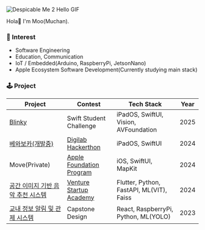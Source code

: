 <!--
[![My Skills](https://skillicons.dev/icons?i=swift,python,fastapi,firebase,git,github,raspberrypi,discord,notion,xcode&perline=10)](https://skillicons.dev)

[![My Skills](https://skillicons.dev/icons?i=apple,linux,ubuntu,raspberrypi&perline=6)](https://skillicons.dev)

### Studying
[![My Skills](https://skillicons.dev/icons?i=swift,python,fastapi,firebase,git,github,raspberrypi,discord,notion,xcode&perline=10)](https://skillicons.dev)
-->

![Despicable Me 2 Hello GIF](https://github.com/user-attachments/assets/5568b573-59d6-4644-a97e-ad3a9a2271c7)

Hola👋 I'm Moo(Muchan).
### 🧐 Interest
- Software Engineering
- Education, Communication
- IoT / Embedded(Arduino, RaspberryPi, JetsonNano)
- Apple Ecosystem Software Development(Currently studying main stack)

<!--
<h3 align>🐥 Programming Languages</h3>
<div align=center>
</div>
<div align>
	<img src="https://img.shields.io/badge/C-00599C?style=for-the-badge&logo=c&logoColor=white" />
	<img src="https://img.shields.io/badge/Python-3776AB?style=for-the-badge&logo=python&logoColor=white" />
	<img src="https://img.shields.io/badge/Swift-FA7343?style=for-the-badge&logo=swift&logoColor=white" />
</div>
-->

### 🕹️ Project
| Project | Contest | Tech Stack | Year|
| --------------------------------------- | ------------------------------------- | ------------------------------------- | -----------|
[Blinky](https://github.com/MuchanKim/Blinky) | Swift Student Challenge | iPadOS, SwiftUI, Vision, AVFoundation | 2025
[베와보카(개발중)](https://github.com/DigiLabChallengeHackathon) | [Digilab Hackerthon](https://digilab-hackathon.com/team/) | iPadOS, SwiftUI | 2024
Move(Private) | [Apple Foundation Program](https://developeracademy.postech.ac.kr/foundation-program) | iOS, SwiftUI,  MapKit | 2024
[공간 이미지 기반 음악 추천 시스템](https://github.com/MuchanKim/Coconut) | [Venture Startup Academy](https://www.mainbiz.or.kr/business/venture_startup_a.asp) | Flutter, Python, FastAPI, ML(VIT), Faiss | 2024
[교내 정보 알림 및 관제 시스템](https://github.com/MuchanKim/2023-DCUIN) | Capstone Design | React, RaspberryPi, Python, ML(YOLO) | 2023

<!-- 깃헙 스탯 & 백준
![Moo's GitHub stats](https://github-readme-stats.vercel.app/api?username=MuchanKim\&rank_icon=github)	

[![Solved.ac Profile](http://mazassumnida.wtf/api/v2/generate_badge?boj=mckimbiz)](https://solved.ac/mckimbiz)
-->
